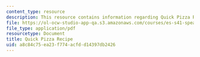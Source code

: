 ```yaml
---
content_type: resource
description: This resource contains information regarding Quick Pizza Recipe.
file: https://ol-ocw-studio-app-qa.s3.amazonaws.com/courses/es-s41-speak-italian-with-your-mouth-full-spring-2012/a8c84c75ea23f774acfdd14397db2426_MITES_S41S12_recipe_3.pdf
file_type: application/pdf
resourcetype: Document
title: Quick Pizza Recipe
uid: a8c84c75-ea23-f774-acfd-d14397db2426
---
```

